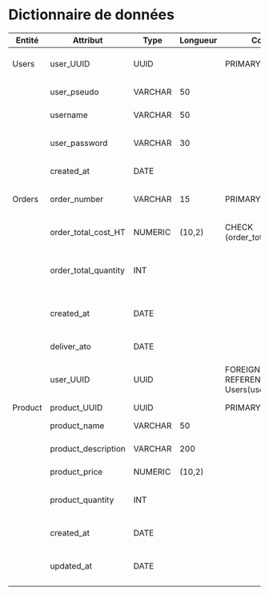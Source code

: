 # Dictionnaire de données

| Entité  | Attribut             | Type    | Longueur | Contrainte                              | Description                               |
|---------|----------------------|---------|----------|-----------------------------------------|-------------------------------------------|
| Users   | user_UUID            | UUID    |          | PRIMARY KEY                             | Identifiant unique de l'utilisateur       |
|         | user_pseudo          | VARCHAR | 50       |                                         | Pseudo de l'utilisateur                   |
|         | username             | VARCHAR | 50       |                                         | Nom de l'utilisateur                      |
|         | user_password        | VARCHAR | 30       |                                         | Mot de passe utilisateur                  |
|         | created_at           | DATE    |          |                                         | Date de création                          |
| Orders  | order_number         | VARCHAR | 15       | PRIMARY KEY                             | Numero de la commande                     |
|         | order_total_cost_HT  | NUMERIC | (10,2)   | CHECK (order_total_cost_HT>0=           | Montant HT de la commande                 |
|         | order_total_quantity | INT     |          |                                         | Total d'articles de la commande           |
|         | created_at           | DATE    |          |                                         | Date de création de la commande           |
|         | deliver_ato          | DATE    |          |                                         | Date de livraison                         |
|         | user_UUID            | UUID    |          | FOREIGN KEY REFERENCES Users(user_UUID) | Référence a l'user UUID de la table users |
| Product | product_UUID         | UUID    |          | PRIMARY KEY                             |                                           |
|         | product_name         | VARCHAR | 50       |                                         | Nom du produit                            |
|         | product_description  | VARCHAR | 200      |                                         | Description du produit                    |
|         | product_price        | NUMERIC | (10,2)   |                                         | Prix du produit                           |
|         | product_quantity     | INT     |          |                                         | Quantité en stock du produit              |
|         | created_at           | DATE    |          |                                         | Date de creation du produit               |
|         | updated_at           | DATE    |          |                                         | Date de mise a jour du produit            |
|         |                      |         |          |                                         |                                           |
